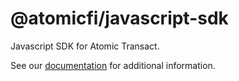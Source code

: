 # @atomicfi/javascript-sdk

Javascript SDK for Atomic Transact.

See our [documentation](https://docs.atomicfi.com/reference/transact-sdk#libraries__browser) for additional information.
